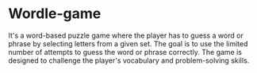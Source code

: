 # Wordle-game
It's a word-based puzzle game where the player has to guess a word or phrase by selecting letters from a given set. The goal is to use the limited number of attempts to guess the word or phrase correctly. The game is designed to challenge the player's vocabulary and problem-solving skills. 
